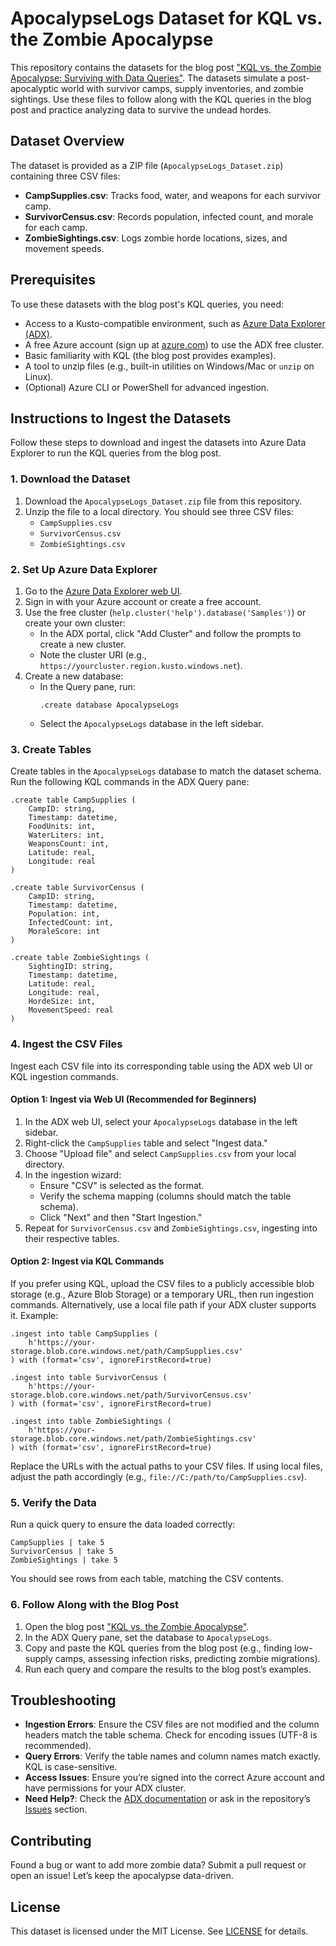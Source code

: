 # ApocalypseLogs Dataset for KQL vs. the Zombie Apocalypse

This repository contains the datasets for the blog post ["KQL vs. the Zombie Apocalypse: Surviving with Data Queries"](https://example.com/blog-post). The datasets simulate a post-apocalyptic world with survivor camps, supply inventories, and zombie sightings. Use these files to follow along with the KQL queries in the blog post and practice analyzing data to survive the undead hordes.

## Dataset Overview

The dataset is provided as a ZIP file (`ApocalypseLogs_Dataset.zip`) containing three CSV files:

- **CampSupplies.csv**: Tracks food, water, and weapons for each survivor camp.
- **SurvivorCensus.csv**: Records population, infected count, and morale for each camp.
- **ZombieSightings.csv**: Logs zombie horde locations, sizes, and movement speeds.

## Prerequisites

To use these datasets with the blog post's KQL queries, you need:

- Access to a Kusto-compatible environment, such as [Azure Data Explorer (ADX)](https://dataexplorer.azure.com/).
- A free Azure account (sign up at [azure.com](https://azure.com)) to use the ADX free cluster.
- Basic familiarity with KQL (the blog post provides examples).
- A tool to unzip files (e.g., built-in utilities on Windows/Mac or `unzip` on Linux).
- (Optional) Azure CLI or PowerShell for advanced ingestion.

## Instructions to Ingest the Datasets

Follow these steps to download and ingest the datasets into Azure Data Explorer to run the KQL queries from the blog post.

### 1. Download the Dataset

1. Download the `ApocalypseLogs_Dataset.zip` file from this repository.
2. Unzip the file to a local directory. You should see three CSV files:
   - `CampSupplies.csv`
   - `SurvivorCensus.csv`
   - `ZombieSightings.csv`

### 2. Set Up Azure Data Explorer

1. Go to the [Azure Data Explorer web UI](https://dataexplorer.azure.com/).
2. Sign in with your Azure account or create a free account.
3. Use the free cluster (`help.cluster('help').database('Samples')`) or create your own cluster:
   - In the ADX portal, click "Add Cluster" and follow the prompts to create a new cluster.
   - Note the cluster URI (e.g., `https://yourcluster.region.kusto.windows.net`).
4. Create a new database:
   - In the Query pane, run:
     ```kql
     .create database ApocalypseLogs
     ```
   - Select the `ApocalypseLogs` database in the left sidebar.

### 3. Create Tables

Create tables in the `ApocalypseLogs` database to match the dataset schema. Run the following KQL commands in the ADX Query pane:

```kql
.create table CampSupplies (
    CampID: string,
    Timestamp: datetime,
    FoodUnits: int,
    WaterLiters: int,
    WeaponsCount: int,
    Latitude: real,
    Longitude: real
)

.create table SurvivorCensus (
    CampID: string,
    Timestamp: datetime,
    Population: int,
    InfectedCount: int,
    MoraleScore: int
)

.create table ZombieSightings (
    SightingID: string,
    Timestamp: datetime,
    Latitude: real,
    Longitude: real,
    HordeSize: int,
    MovementSpeed: real
)
```

### 4. Ingest the CSV Files

Ingest each CSV file into its corresponding table using the ADX web UI or KQL ingestion commands.

#### Option 1: Ingest via Web UI (Recommended for Beginners)

1. In the ADX web UI, select your `ApocalypseLogs` database in the left sidebar.
2. Right-click the `CampSupplies` table and select "Ingest data."
3. Choose "Upload file" and select `CampSupplies.csv` from your local directory.
4. In the ingestion wizard:
   - Ensure "CSV" is selected as the format.
   - Verify the schema mapping (columns should match the table schema).
   - Click "Next" and then "Start Ingestion."
5. Repeat for `SurvivorCensus.csv` and `ZombieSightings.csv`, ingesting into their respective tables.

#### Option 2: Ingest via KQL Commands

If you prefer using KQL, upload the CSV files to a publicly accessible blob storage (e.g., Azure Blob Storage) or a temporary URL, then run ingestion commands. Alternatively, use a local file path if your ADX cluster supports it. Example:

```kql
.ingest into table CampSupplies (
    h'https://your-storage.blob.core.windows.net/path/CampSupplies.csv'
) with (format='csv', ignoreFirstRecord=true)

.ingest into table SurvivorCensus (
    h'https://your-storage.blob.core.windows.net/path/SurvivorCensus.csv'
) with (format='csv', ignoreFirstRecord=true)

.ingest into table ZombieSightings (
    h'https://your-storage.blob.core.windows.net/path/ZombieSightings.csv'
) with (format='csv', ignoreFirstRecord=true)
```

Replace the URLs with the actual paths to your CSV files. If using local files, adjust the path accordingly (e.g., `file://C:/path/to/CampSupplies.csv`).

### 5. Verify the Data

Run a quick query to ensure the data loaded correctly:

```kql
CampSupplies | take 5
SurvivorCensus | take 5
ZombieSightings | take 5
```

You should see rows from each table, matching the CSV contents.

### 6. Follow Along with the Blog Post

1. Open the blog post ["KQL vs. the Zombie Apocalypse"](https://example.com/blog-post).
2. In the ADX Query pane, set the database to `ApocalypseLogs`.
3. Copy and paste the KQL queries from the blog post (e.g., finding low-supply camps, assessing infection risks, predicting zombie migrations).
4. Run each query and compare the results to the blog post’s examples.

## Troubleshooting

- **Ingestion Errors**: Ensure the CSV files are not modified and the column headers match the table schema. Check for encoding issues (UTF-8 is recommended).
- **Query Errors**: Verify the table names and column names match exactly. KQL is case-sensitive.
- **Access Issues**: Ensure you’re signed into the correct Azure account and have permissions for your ADX cluster.
- **Need Help?**: Check the [ADX documentation](https://docs.microsoft.com/en-us/azure/data-explorer/) or ask in the repository’s [Issues](https://github.com/your-username/your-repo/issues) section.

## Contributing

Found a bug or want to add more zombie data? Submit a pull request or open an issue! Let’s keep the apocalypse data-driven.

## License

This dataset is licensed under the MIT License. See [LICENSE](LICENSE) for details.
